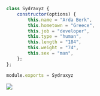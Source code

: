 ```js
class Sydraxyz {
    constructor(options) {
        this.name = "Arda Berk",
        this.hometown = "Greece",
        this.job = "developer",
        this.type = "human",
        this.length = "184",
        this.weight = "74",
        this.sex = "man",
    };
};

module.exports = Sydraxyz
```
![](https://komarev.com/ghpvc/?username=sydraxyz&label=PROFILE+VIEWS)

